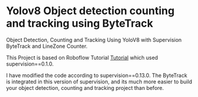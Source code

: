 # Yolov8 Object detection counting and tracking using ByteTrack
Object Detection, Counting and Tracking Using YoloV8 with Supervision ByteTrack and LineZone Counter.


This Project is based on Roboflow Tutorial [Tutorial](https://github.com/roboflow/notebooks/blob/main/notebooks/how-to-track-and-count-vehicles-with-yolov8.ipynb) which used supervision==0.1.0.

I have modified the code according to supervision==0.13.0. The ByteTrack is integrated in this version of supervision, and its much more easier to build your object detection, counting and tracking project than before.
